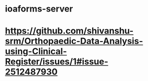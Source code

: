 ﻿# ioaforms-server
 # https://github.com/shivanshu-srm/Orthopaedic-Data-Analysis-using-Clinical-Register/issues/1#issue-2512487930
